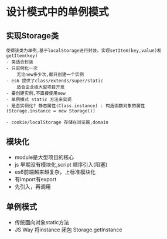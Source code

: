 # 设计模式中的单例模式

## 实现Storage类
    使得该类为单例,基于localStorage进行封装。实现setItem(key,value)和getItem(key)
    - 类适合封装
    - 只实例化一次
        无论new多少次,都只创建一个实例
    - es6 提供了class/extends/super/static
        适合企业级大型项目开发
    - 要创建实例,不直接使用new
    - 单例模式 static 方法来实现
    - 是否实例化? 静态属性(Class.instance) : 构造函数对象的属性 (Storage.instance = new Storage())

    - cookie/localStorage 存储在浏览器,domain

## 模块化

- module是大型项目的核心
- js 早期没有模块化,script 顺序引入(阻塞)
- es6前端越来越复杂，上标准模块化
- 有import有export
- 先引入，再调用

## 单例模式
- 传统面向对象static方法
- JS Way 将instance 闭包 Storage.getInstance